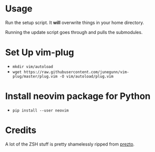 # Usage

Run the setup script. It __will__ overwrite things in your home directory.

Running the update script goes through and pulls the submodules.

# Set Up vim-plug
* `mkdir vim/autoload`
* `wget https://raw.githubusercontent.com/junegunn/vim-plug/master/plug.vim -O vim/autoload/plug.vim`

# Install neovim package for Python
* `pip install --user neovim`

# Credits

A lot of the ZSH stuff is pretty shamelessly ripped from [prezto](https://github.com/sorin-ionescu/prezto).
